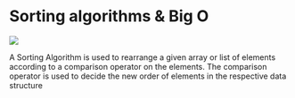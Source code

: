 <h1>Sorting algorithms & Big O</h1>
<img src="https://s3.amazonaws.com/intranet-projects-files/holbertonschool-low_level_programming/248/willy-wonka.png">
<p>A Sorting Algorithm is used to rearrange a given array or list of elements according to a comparison operator on the elements. The comparison operator is used to decide the new order of elements in the respective data structure</p>
